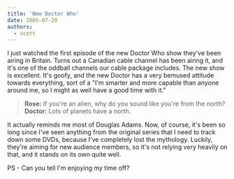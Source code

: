 ```yaml
---
title: 'New Doctor Who'
date: 2005-07-20
authors:
  - scott
---
```


I just watched the first episode of the new Doctor Who show they've been airing in Britain. Turns out a Canadian cable channel has been airing it, and it's one of the oddball channels our cable package includes. The new show is excellent. It's goofy, and the new Doctor has a very bemused attitude towards everything, sort of a "I'm smarter and more capable than anyone around me, so I might as well have a good time with it."

> **Rose:** If you're an alien, why do you sound like you're from the north? **Doctor:** Lots of planets have a north.

It actually reminds me most of Douglas Adams. Now, of course, it's been so long since I've seen anything from the original series that I need to track down some DVDs, because I've completely lost the mythology. Luckily, they're aiming for new audience members, so it's not relying very heavily on that, and it stands on its own quite well.

PS - Can you tell I'm enjoying my time off?
